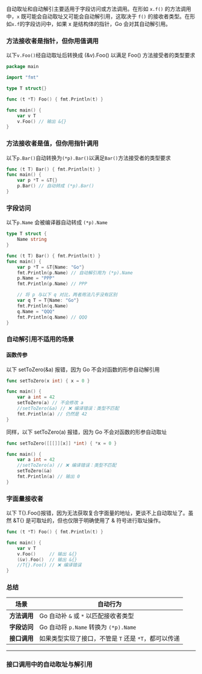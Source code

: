 自动取址和自动解引主要适用于字段访问或方法调用。在形如 `x.f()` 的方法调用中，`x` 既可能会自动取址又可能会自动解引用，这取决于 `f()` 的接收者类型。在形如`x.f`的字段访问中，如果 x 是结构体的指针，Go 会对其自动解引用。

### 方法接收者是指针，但你用值调用

以下`v.Foo()`经自动取址后转换成 (&v).Foo() 以满足 Foo() 方法接受者的类型要求

```go
package main

import "fmt"

type T struct{}

func (t *T) Foo() { fmt.Println(t) }

func main() {
	var v T
	v.Foo() // 输出 &{}
}
```

### 方法接收者是值，但你用指针调用

以下`p.Bar()`自动转换为`(*p).Bar()`以满足`Bar()`方法接受者的类型要求

```go
func (t T) Bar() { fmt.Println(t) }
func main() {
	var p *T = &T{}
	p.Bar() // 自动转成 (*p).Bar()
}
```

### 字段访问

以下`p.Name` 会被编译器自动转成 `(*p).Name`

```go
type T struct {
	Name string
}

func (t T) Bar() { fmt.Println(t) }
func main() {
	var p *T = &T{Name: "Go"}
	fmt.Println(p.Name) // 自动解引用为 (*p).Name
	p.Name = "PPP"
	fmt.Println(p.Name) // PPP

	// 将 p 与以下 q 对比，两者用法几乎没有区别
	var q T = T{Name: "Go"}
	fmt.Println(q.Name)
	q.Name = "QQQ"
	fmt.Println(q.Name) // QQQ
}
```

### 自动解引用不适用的场景

#### 函数传参

以下 setToZero(&a) 报错，因为 Go 不会对函数的形参自动解引用

```go
func setToZero(x int) { x = 0 }

func main() {
	var a int = 42
	setToZero(a) // 不会修改 a
	//setToZero(&a) // ❌ 编译错误：类型不匹配
	fmt.Println(a) // 仍然是 42
}
```

同样，以下 setToZero(a) 报错，因为 Go 不会对函数的形参自动取址

```go
func setToZero([[[]][x]] *int) { *x = 0 }

func main() {
	var a int = 42
	//setToZero(a) // ❌ 编译错误：类型不匹配
	setToZero(&a)
	fmt.Println(a) // 输出 0
}
```

### 字面量接收者

以下 T{}.Foo()报错，因为无法获取复合字面量的地址，更谈不上自动取址了。虽然 &T{} 是可取址的，但也仅限于明确使用了 & 符号进行取址操作。

```go
func (t *T) Foo() { fmt.Println(t) }

func main() {
	var v T
	v.Foo()     // 输出 &{}
	(&v).Foo()  // 输出 &{}
	//T{}.Foo() // ❌ 编译错误
}
```

### 总结

| 场景         | 自动行为                                             |
| ------------ | ---------------------------------------------------- |
| **方法调用** | Go 自动补 `&` 或 `*` 以匹配接收者类型                |
| **字段访问** | Go 自动将 `p.Name` 转换为 `(*p).Name`                |
| **接口调用** | 如果类型实现了接口，不管是 `T` 还是 `*T`，都可以传递 |

---
### 接口调用中的自动取址与解引用
```go

```